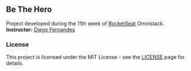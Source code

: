 ## Be The Hero

Project developed during the 11th week of [RocketSeat](https://rocketseat.com.br/) Omnistack. 
**Instructor:** [Diego Fernandes](https://github.com/diego3g)

### License

This project is licensed under the MIT License - see the [LICENSE](https://opensource.org/licenses/MIT) page for details.
